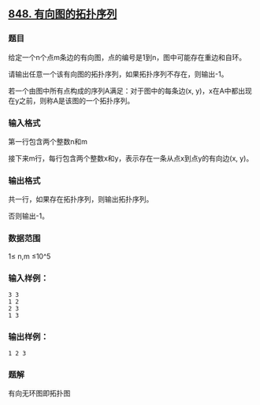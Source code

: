 ## [848. 有向图的拓扑序列](https://www.acwing.com/problem/content/solution/850/1/)

### 题目

给定一个n个点m条边的有向图，点的编号是1到n，图中可能存在重边和自环。

请输出任意一个该有向图的拓扑序列，如果拓扑序列不存在，则输出-1。

若一个由图中所有点构成的序列A满足：对于图中的每条边(x, y)，x在A中都出现在y之前，则称A是该图的一个拓扑序列。

### 输入格式

第一行包含两个整数n和m

接下来m行，每行包含两个整数x和y，表示存在一条从点x到点y的有向边(x, y)。

### 输出格式

共一行，如果存在拓扑序列，则输出拓扑序列。

否则输出-1。

### 数据范围

1≤ n,m ≤10^5

### 输入样例：

```
3 3
1 2
2 3
1 3
```

### 输出样例：

```
1 2 3
```

### 题解

有向无环图即拓扑图